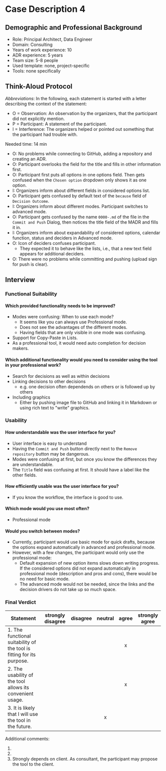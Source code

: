 # Case Description 4

## Demographic and Professional Background

* Role: Principal Architect, Data Engineer
* Domain: Consulting
* Years of work experience: 10
* ADR experience: 5 years
* Team size: 5-8 people
* Used template: none, project-specific
* Tools: none specifically

## Think-Aloud Protocol

_Abbreviations_: In the following, each statement is started with a letter describing the context of the statement:
* O = Observation: An observation by the organizers, that the participant did not explicitly mention.
* P = Participant: A statement of the participant.
* I = Interference: The organizers helped or pointed out something that the participant had trouble with.

Needed time: 14 min

* O: No problems while connecting to GitHub, adding a repository and creating an ADR.
* O: Participant overlooks the field for the title and fills in other information first.
* O: Participant first puts all options in one options field. Then gets confused when the `Chosen option` dropdown only shows it as one option.
* I: Organizers inform about different fields in considered options list.
* O: Participant gets confused by default text of the `because` field of `Decision Outcome`.
* I: Organizers inform about different modes. Participant switches to advanced mode.
* O: Participant gets confused by the name `0000-.md` of the file in the `Commit and Push` Dialog, then notices the title field of the MADR and fills it in.
* I: Organizers inform about expandability of considered options, calendar function, status and deciders in Advanced mode.
* O: Icon of deciders confuses participant.
  * They expected it to behave like the lists, i.e., that a new text field appears for additional deciders.
* O: There were no problems while committing and pushing (upload sign for push is clear).

## Interview

### Functional Suitability

#### Which provided functionality needs to be improved?

* Modes were confusing: When to use each mode? 
  * It seems like you can always use Professional mode.
  * Does not see the advantages of the different modes.
  * Having fields that are only visible in one mode was confusing.
* Support for Copy-Paste in Lists.
* As a professional tool, it would need auto completion for decision makers.

#### Which additional functionality would you need to consider using the tool in your professional work?

* Search for decisions as well as within decisions
* Linking decisions to other decisions
  * e.g. one decision often dependends on others or is followed up by others
* Including graphics
  * Either by pushing image file to GitHub and linking it in Markdown or using rich text to "write" graphics.

### Usability

#### How understandable was the user interface for you?

* User interface is easy to understand
* Having the `Commit and Push` button directly next to the `Remove repository` button may be dangerous.
* Modes were confusing at first, but once you know the differences they are understandable.
* The `Title` field was confusing at first. It should have a label like the other fields.

#### How efficiently usable was the user interface for you?

* If you know the workflow, the interface is good to use.

#### Which mode would you use most often?

* Professional mode

#### Would you switch between modes?

* Currently, participant would use basic mode for quick drafts, because the options expand automatically in advanced and professional mode.
* However, with a few changes, the participant would only use the professional mode:
  * Default expansion of new option items slows down writing progress. If the considered options did not expand automatically in professional mode (description and pros and cons), there would be no need for basic mode.
  * The advanced mode would not be needed, since the links and the decision drivers do not take up so much space.

### Final Verdict

|Statement|strongly disagree|disagree|neutral|agree|strongly agree|
|---|:-:|:-:|:-:|:-:|:-:|
|1. The functional suitability of the tool is fitting for its purpose.||||x||
|2. The usability of the tool allows its convenient usage.            ||||x||
|3. It is likely that I will use the tool in the future.              |||x|||

Additional comments:

1. 
2. 
3. Strongly depends on client. As consultant, the participant may propose the tool to the client.
